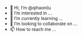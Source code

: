 - 👋 Hi, I’m @qihaonilu
- 👀 I’m interested in ...
- 🌱 I’m currently learning ...
- 💞️ I’m looking to collaborate on ...
- 📫 How to reach me ...

<!---
qihaonilu/qihaonilu is a ✨ special ✨ repository because its `README.md` (this file) appears on your GitHub profile.
You can click the Preview link to take a look at your changes.
--->
